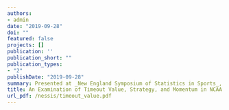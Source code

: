 ```yaml
---
authors:
- admin
date: "2019-09-28"
doi: ""
featured: false
projects: []
publication: ''
publication_short: ""
publication_types:
- "2"
publishDate: "2019-09-28"
summary: Presented at _New England Symposium of Statistics in Sports_, Boston, MA
title: An Examination of Timeout Value, Strategy, and Momentum in NCAA Division 1 Men's Basketball
url_pdf: /nessis/timeout_value.pdf
---
```


